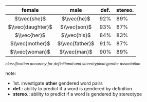 female            | male             | def. |stereo.
:----------------:|:----------------:|------|------
$\\vec{she}$      | $\\vec{he}$      | 92%  | 89%
$\\vec{daughter}$ | $\\vec{son}$     | 93%  | 87%
$\\vec{her}$      | $\\vec{his}$     | 84%  | 83%
$\\vec{mother}$   | $\\vec{father}$  | 91%  | 87%
$\\vec{woman}$    | $\\vec{man}$     | 90%  | 89%

<small>_classification accuracy for definitional and stereotypical gender association_</small>

note:
- 1st. investigate **other** gendered word pairs
- **def.**: ability to predict if a word is gendered by definition
- **stereo.**: ability to predict if a word is gendered by stereotype
